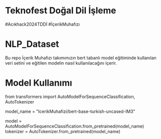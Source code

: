 # Teknofest Doğal Dil İşleme
#Acıkhack2024TDDİ
#İçerikMuhafızı

# NLP_Dataset
Bu repo İçerik Muhafızı takımımızın bert tabanlı model eğitiminde kullanılan veri setini ve eğitilen modelin nasıl kullanılacağını içerir.

# Model Kullanımı 
from transformers import AutoModelForSequenceClassification, AutoTokenizer

model_name = "IcerikMuhafizi/bert-base-turkish-uncased-IM3"

model = AutoModelForSequenceClassification.from_pretrained(model_name)
tokenizer = AutoTokenizer.from_pretrained(model_name)


